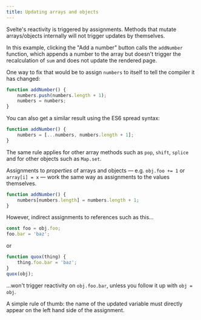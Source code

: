 ```yaml
---
title: Updating arrays and objects
---
```


Svelte's reactivity is triggered by assignments. Methods that mutate arrays/objects internally will not trigger updates by themselves.

In this example, clicking the "Add a number" button calls the `addNumber` function, which appends a number to the array but doesn't trigger the recalculation of `sum` and does not update the rendered page.

One way to fix that would be to assign `numbers` to itself to tell the compiler it has changed:

```js
function addNumber() {
	numbers.push(numbers.length + 1);
	numbers = numbers;
}
```

You can also get a similar result using the ES6 spread syntax:

```js
function addNumber() {
	numbers = [...numbers, numbers.length + 1];
}
```

The same rule applies for other array methods such as `pop`, `shift`, `splice` and for other objects such as `Map.set`.

Assignments to *properties* of arrays and objects — e.g. `obj.foo += 1` or `array[i] = x` — work the same way as assignments to the values themselves.

```js
function addNumber() {
	numbers[numbers.length] = numbers.length + 1;
}
```

However, indirect assignments to references such as this...

```js
const foo = obj.foo;
foo.bar = 'baz';
```

or 

```js
function quox(thing) {
	thing.foo.bar = 'baz';
}
quox(obj);
```

...won't trigger reactivity on `obj.foo.bar`, unless you follow it up with `obj = obj`.

A simple rule of thumb: the name of the updated variable must directly appear on the left hand side of the assignment.